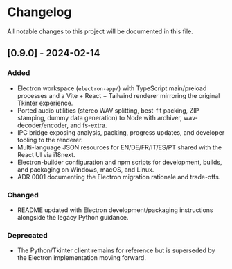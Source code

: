 # Changelog

All notable changes to this project will be documented in this file.

## [0.9.0] - 2024-02-14
### Added
- Electron workspace (`electron-app/`) with TypeScript main/preload processes and a Vite + React + Tailwind renderer mirroring the original Tkinter experience.
- Ported audio utilities (stereo WAV splitting, best-fit packing, ZIP stamping, dummy data generation) to Node with archiver, wav-decoder/encoder, and fs-extra.
- IPC bridge exposing analysis, packing, progress updates, and developer tooling to the renderer.
- Multi-language JSON resources for EN/DE/FR/IT/ES/PT shared with the React UI via i18next.
- Electron-builder configuration and npm scripts for development, builds, and packaging on Windows, macOS, and Linux.
- ADR 0001 documenting the Electron migration rationale and trade-offs.

### Changed
- README updated with Electron development/packaging instructions alongside the legacy Python guidance.

### Deprecated
- The Python/Tkinter client remains for reference but is superseded by the Electron implementation moving forward.
